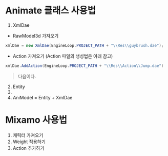 # Animate 클래스 사용법
1. XmlDae 
  - RawModel3d 가져오기
```c#
xmlDae = new XmlDae(EngineLoop.PROJECT_PATH + "\\Res\\guybrush.dae");
```
  - Action 가져오기 (Action 파일의 생성법은 아래 참고)
```c#
xmlDae.AddAction(EngineLoop.PROJECT_PATH + "\\Res\\Action\\Jump.dae")
```
> 다음이다.

2. Entity
3. 
4. AniModel = Entity + XmlDae

# Mixamo 사용법
1. 캐릭터 가져오기
2. Weight 적용하기
3. Action 추가하기
